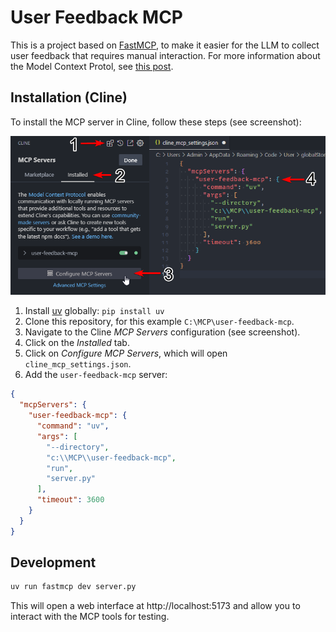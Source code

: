 # User Feedback MCP

This is a project based on [FastMCP](https://github.com/jlowin/fastmcp), to make it easier for the LLM to collect user feedback that requires manual interaction. For more information about the Model Context Protol, see [this post](https://glama.ai/blog/2024-11-25-model-context-protocol-quickstart).

## Installation (Cline)

To install the MCP server in Cline, follow these steps (see screenshot):

![Screenshot showing installation steps](.github/cline-installation.png)

1. Install [uv](https://github.com/astral-sh/uv) globally: `pip install uv`
2. Clone this repository, for this example `C:\MCP\user-feedback-mcp`.
3. Navigate to the Cline _MCP Servers_ configuration (see screenshot).
4. Click on the _Installed_ tab.
5. Click on _Configure MCP Servers_, which will open `cline_mcp_settings.json`.
6. Add the `user-feedback-mcp` server:

```json
{
  "mcpServers": {
    "user-feedback-mcp": {
      "command": "uv",
      "args": [
        "--directory",
        "c:\\MCP\\user-feedback-mcp",
        "run",
        "server.py"
      ],
      "timeout": 3600
    }
  }
}

```

## Development

```sh
uv run fastmcp dev server.py
```

This will open a web interface at http://localhost:5173 and allow you to interact with the MCP tools for testing.
